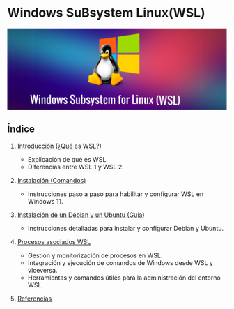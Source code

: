 #  Windows SuBsystem Linux(WSL) 

![pinguino](images/pinguin.png)


## Índice

1. [Introducción (¿Qué es WSL?)](introduccion.md)
    - Explicación de qué es WSL.
    - Diferencias entre WSL 1 y WSL 2.
      
2. [Instalación (Comandos)](instalacion.md)

   - Instrucciones paso a paso para habilitar y configurar WSL en Windows 11.
     
5. [Instalación de un Debian y un Ubuntu (Guía)](instalaciondebianubuntu.md)

   - Instrucciones detalladas para instalar y configurar Debian y Ubuntu.
     
7. [Procesos asociados WSL](procesos.md)

   - Gestión y monitorización de procesos en WSL.
   - Integración y ejecución de comandos de Windows desde WSL y viceversa.
   - Herramientas y comandos útiles para la administración del entorno WSL.


9. [Referencias](referencias)
